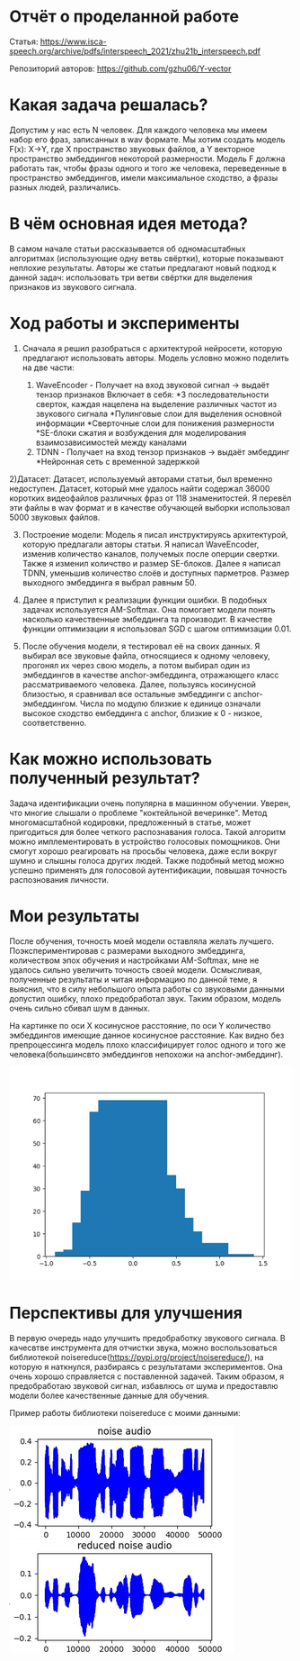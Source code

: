 # Отчёт о проделанной работе
Статья: https://www.isca-speech.org/archive/pdfs/interspeech_2021/zhu21b_interspeech.pdf

Репозиторий авторов: https://github.com/gzhu06/Y-vector

# Какая задача решалась?

Допустим у нас есть N человек. Для каждого человека мы имеем набор его фраз, записанных в wav формате. Мы хотим создать модель F(x): X->Y, где X пространство звуковых файлов, а Y векторное пространство эмбеддингов некоторой размерности. Модель F должна работать так, чтобы фразы одного и того же человека, переведенные в пространство эмбеддингов, имели максимальное сходство, а фразы разных людей, различались. 

# В чём основная идея метода?

В самом начале статьи рассказывается об одномасштабных алгоритмах (использующие одну ветвь свёртки), которые показывают неплохие результаты. Авторы же статьи предлагают новый подход к данной задач: использовать три ветви свёртки для выделения признаков из звукового сигнала.

# Ход работы и эксперименты

1) Сначала я решил разобраться с архитектурой нейросети, которую предлагают использовать авторы. Модель условно можно поделить на две части:

    1. WaveEncoder - Получает на вход звуковой сигнал -> выдаёт тензор признаков
        Включает в себя:
        *3 последовательности сверток, каждая нацелена на выделение различных частот из звукового сигнала
        *Пулинговые слои для выделения основной информации
        *Сверточные слои для понижения размерности
        *SE-блоки сжатия и возбуждения для моделирования взаимозависимостей между каналами
    2. TDNN - Получает на вход тензор признаков -> выдаёт эмбеддинг
        *Нейронная сеть с временной задержкой
    
2)Датасет: Датасет, используемый авторами статьи, был временно недоступен. Датасет, который мне удалось найти содержал 36000 коротких видеофайлов различных фраз от 118 знаменитостей. Я перевёл эти файлы в wav формат и в качестве обучающей выборки использовал 5000 звуковых файлов. 

3) Построение модели: Модель я писал инструктируясь архитектурой, которую предлагали авторы статьи. Я написал WaveEncoder, изменив количество каналов, получемых после оперции свертки. Также я изменил количство и размер SE-блоков. Далее я написал TDNN, уменьшив количество слоёв и доступных парметров. Размер выходного эмбеддинга я выбрал равным 50.

4) Далее я приступил к реализации функции ошибки. В подобных задачах используется AM-Softmax. Она помогает модели понять насколько качественные эмбеддинга та производит. В качестве функции оптимизации я использовал SGD с шагом оптимизации 0.01.

5) После обучения модели, я тестировал её на своих данных. Я выбирал все звуковые файла, относящиеся к одному человеку, прогонял их через свою модель, а потом выбирал один из эмбеддингов в качестве anchor-эмбеддинга, отражающего класс рассматриваемого человека. Далее, пользуясь косинусной близостью, я сравнивал все остальные эмбеддинги с anchor-эмбеддингом. Числа по модулю близкие к единице означали высокое сходство ембеддинга с anchor, близкие к 0 - низкое, соответственно.  

# Как можно использовать полученный результат?
Задача идентификации очень популярна в машинном обучении. Уверен, что многие слышали о проблеме "коктейльной вечеринке". Метод многомасштабной кодировки, предложенный в статье, может пригодиться для более четкого распознавания голоса. Такой алгоритм можно имплементировать в устройство голосовых помощников. Они смогут хорошо реагировать на просьбы человека, даже если вокруг шумно и слышны голоса других людей. Также подобный метод можно успешно применять для голосовой аутентификации, повышая точность распознования личности.

# Мои результаты
После обучения, точность моей модели оставляла желать лучшего. Поэкспериментировав с размерами выходного эмбеддинга, количеством эпох обучения и настройками AM-Softmax, мне не удалось сильно увеличить точность своей модели. Осмысливая, полученные результаты и читая информацию по данной теме, я выяснил, что в силу небольшого опыта работы со звуковыми данными допустил ошибку, плохо предобработал звук. Таким образом, модель очень сильно сбивал шум в данных.

На картинке по оси X косинусное расстояние, по оси Y количество эмбеддингов имеющие данное косинусное расстояние. Как видно без препроцессинга модель плохо классифицирует голос одного и того же человека(большинсвто эмбеддингов непохожи на anchor-эмбеддинг).

![Косинусное расстояние](1.jpg)

# Перспективы для улучшения
В первую очередь надо улучшить предобработку звукового сигнала. В качесвтве инструмента для отчистки звука, можно воспользоваться библиотекой noisereduce(https://pypi.org/project/noisereduce/), на которую я наткнулся, разбираясь с результатами экспериментов. Она очень хорошо справляется с поставленной задачей. Таким образом, я предобработаю звуковой сигнал, избавлюсь от шума и предоставлю модели более качественные данные для обучения.

Пример работы библиотеки noisereduce с моими данными:

![ ](noise_audio.jpg) ![ ](reduced_noise_audio.jpg)


